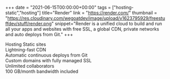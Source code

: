 +++
date = "2021-06-15T00:00:00+00:00"
tags = ["hosting-static","hosting"]
title="Render"
link = "https://render.com/"
thumbnail = "https://res.cloudinary.com/wegoatdev/image/upload/v1623795929/freestuffdev/stuff/render.png"
snippet="Render is a unified cloud to build and run all your apps and websites with free SSL, a global CDN, private networks and auto deploys from Git."
+++

Hosting Static sites  
Lightning-fast CDN  
Automatic continuous deploys from Git  
Custom domains with fully managed SSL  
Unlimited collaborators  
100 GB/month bandwidth included
